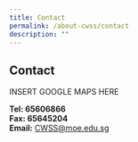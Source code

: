 ```yaml
---
title: Contact
permalink: /about-cwss/contact
description: ""
---
```

## Contact


INSERT GOOGLE MAPS HERE


**Tel: 65606866** <br>
**Fax: 65645204**  
**Email:** [CWSS@moe.edu.sg](mailto:CWSS@moe.edu.sg)